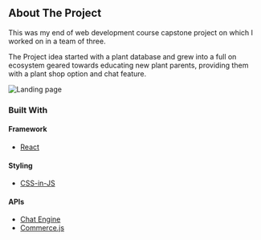 ## About The Project

This was my end of web development course capstone project on which I worked on in a team of three. 

The Project idea started with a plant database and grew into a full on ecosystem geared towards educating new plant parents, providing them with a plant shop option and chat feature. 

![Landing page](https://res.cloudinary.com/di32yybrd/image/upload/v1632903677/plantpedia/plant_iaazho.png)

### Built With

#### Framework
* [React](https://reactjs.org/)

#### Styling
* [CSS-in-JS](https://styled-components.com/)

#### APIs
* [Chat Engine](https://chatengine.io/)
* [Commerce.js](https://commercejs.com/)
